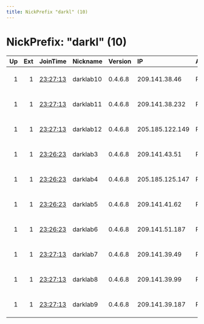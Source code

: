 ```yaml
---
title: NickPrefix "darkl" (10)
---
```


# NickPrefix: "darkl" (10)

|   Up |   Ext | JoinTime                                                                                              | Nickname   | Version   | IP              | AS      | CC   |   ORp |   Dirp | OS    | Contact                                |   eFamMembers |
|-----:|------:|:------------------------------------------------------------------------------------------------------|:-----------|:----------|:----------------|:--------|:-----|------:|-------:|:------|:---------------------------------------|--------------:|
|    1 |     1 | [23:27:13](https://nusenu.github.io/OrNetStats/w/relay/04B03D8329D22A07B0C6EE7D84C9BAE11E2BC60A.html) | darklab10  | 0.4.6.8   | 209.141.38.46   | PONYNET | us   | 10443 |      0 | Linux | Nona Admin &lt;nono6661935 AT protonma |            12 |
|    1 |     1 | [23:27:13](https://nusenu.github.io/OrNetStats/w/relay/6C29CEF9E88A46B8D21DFA35AA4BF7DC8BA14BCD.html) | darklab11  | 0.4.6.8   | 209.141.38.232  | PONYNET | us   | 11443 |      0 | Linux | Nona Admin &lt;nono6661935 AT protonma |            12 |
|    1 |     1 | [23:27:13](https://nusenu.github.io/OrNetStats/w/relay/039BA5612D3C6713CD3C08DA29522F0285EF2EC6.html) | darklab12  | 0.4.6.8   | 205.185.122.149 | PONYNET | us   | 12443 |      0 | Linux | Nona Admin &lt;nono6661935 AT protonma |            12 |
|    1 |     1 | [23:26:23](https://nusenu.github.io/OrNetStats/w/relay/FE111711540248C411F853EBD6CA449F47B4B8ED.html) | darklab3   | 0.4.6.8   | 209.141.43.51   | PONYNET | us   |  3443 |      0 | Linux | Nona Admin &lt;nono6661935 AT protonma |            12 |
|    1 |     1 | [23:26:23](https://nusenu.github.io/OrNetStats/w/relay/C6F23B37765B6690FEE6AEA5E7909DB8114640D1.html) | darklab4   | 0.4.6.8   | 205.185.125.147 | PONYNET | us   |  4443 |      0 | Linux | Nona Admin &lt;nono6661935 AT protonma |            12 |
|    1 |     1 | [23:26:23](https://nusenu.github.io/OrNetStats/w/relay/7AA5B12F93A2995FB188498D152D28D52FFCD132.html) | darklab5   | 0.4.6.8   | 209.141.41.62   | PONYNET | us   |  5443 |      0 | Linux | Nona Admin &lt;nono6661935 AT protonma |            12 |
|    1 |     1 | [23:26:23](https://nusenu.github.io/OrNetStats/w/relay/EE0E410882FB0E4224F056BC54472C1606090B63.html) | darklab6   | 0.4.6.8   | 209.141.51.187  | PONYNET | us   |  6443 |      0 | Linux | Nona Admin &lt;nono6661935 AT protonma |            12 |
|    1 |     1 | [23:27:13](https://nusenu.github.io/OrNetStats/w/relay/26BDC8F75D123AB1E32226427D24300CB972A068.html) | darklab7   | 0.4.6.8   | 209.141.39.49   | PONYNET | us   |  7443 |      0 | Linux | Nona Admin &lt;nono6661935 AT protonma |            12 |
|    1 |     1 | [23:27:13](https://nusenu.github.io/OrNetStats/w/relay/8F0CF388C34D441782D1C39622E8ED3639CC0948.html) | darklab8   | 0.4.6.8   | 209.141.39.99   | PONYNET | us   |  8443 |      0 | Linux | Nona Admin &lt;nono6661935 AT protonma |            12 |
|    1 |     1 | [23:27:13](https://nusenu.github.io/OrNetStats/w/relay/C2676CEE9D33CD9571DCBC72BBD619AB17BEAB6E.html) | darklab9   | 0.4.6.8   | 209.141.39.187  | PONYNET | us   |  9443 |      0 | Linux | Nona Admin &lt;nono6661935 AT protonma |            12 |
